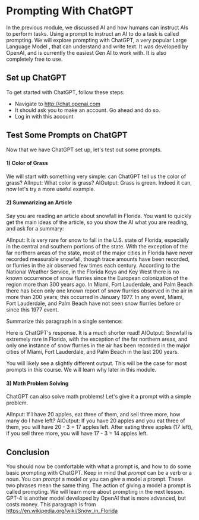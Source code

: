 
# Prompting With ChatGPT

In the previous module, we discussed AI and how humans can instruct AIs to perform tasks.
Using a prompt to instruct an AI to do a task is called prompting. We will explore prompting with ChatGPT, a very popular Large Language Model , that can understand and write text. It was developed by OpenAI, and is currently the easiest Gen AI to work with. It is also completely free to use.

## Set up ChatGPT

To get started with ChatGPT, follow these steps:
- Navigate to http://chat.openai.com
- It should ask you to make an account. Go ahead and do so.
- Log in with this account

## Test Some Prompts on ChatGPT

Now that we have ChatGPT set up, let's test out some prompts.

#### 1) Color of Grass

We will start with something very simple: can ChatGPT tell us the color of grass?
AIInput: What color is grass?
AIOutput: Grass is green.
Indeed it can, now let's try a more useful example.

#### 2) Summarizing an Article

Say you are reading an article about snowfall in Florida. You want to quickly get the main ideas of the article, so you show the AI what you are reading, and ask for a summary:

AIInput:
It is very rare for snow to fall in the U.S. state of Florida, especially in the central and southern portions of the state. With the exception of the far northern areas of the state, most of the major cities in Florida have never recorded measurable snowfall, though trace amounts have been recorded, or flurries in the air observed few times each century. According to the National Weather Service, in the Florida Keys and Key West there is no known occurrence of snow flurries since the European colonization of the region more than 300 years ago. In Miami, Fort Lauderdale, and Palm Beach there has been only one known report of snow flurries observed in the air in more than 200 years; this occurred in January 1977. In any event, Miami, Fort Lauderdale, and Palm Beach have not seen snow flurries before or since this 1977 event.

Summarize this paragraph in a single sentence:

Here is ChatGPT's response. It is a much shorter read!
AIOutput:
  Snowfall is extremely rare in Florida, with the exception of the far northern
  areas, and only one instance of snow flurries in the air has been recorded in
  the major cities of Miami, Fort Lauderdale, and Palm Beach in the last 200
  years.

You will likely see a slightly different output. This will be the case for most prompts in this course. We will learn why later in this module.

#### 3) Math Problem Solving

ChatGPT can also solve math problems! Let's give it a prompt with a simple problem.

AIInput:
  If I have 20 apples, eat three of them, and sell three more, how many do I
  have left?
AIOutput:
If you have 20 apples and you eat three of them, you will have 20 - 3 = 17 apples left.
After eating three apples (17 left), if you sell three more, you will have 17 - 3 = 14 apples left.

## Conclusion

You should now be comfortable with what a prompt is, and how to do some basic prompting with ChatGPT.
Keep in mind that _prompt_ can be a verb or a noun. You can _prompt_ a model or you can _give_ a model a prompt. These two phrases mean the same thing. The action of giving a model a prompt is called prompting. We will learn more about prompting in the next lesson.
GPT-4 is another model developed by OpenAI that is more advanced, but costs money.
This paragraph is from https://en.wikipedia.org/wiki/Snow_in_Florida
